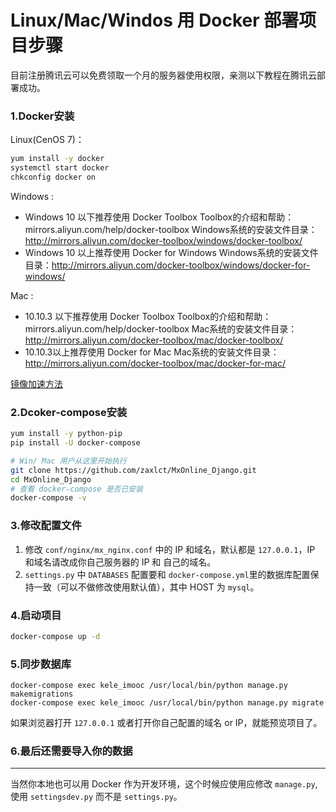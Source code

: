 # Linux/Mac/Windos 用 Docker 部署项目步骤
目前注册腾讯云可以免费领取一个月的服务器使用权限，亲测以下教程在腾讯云部署成功。

### 1.Docker安装
Linux(CenOS 7)：
```bash
yum install -y docker
systemctl start docker
chkconfig docker on
```
Windows :
- Windows 10 以下推荐使用 Docker Toolbox
Toolbox的介绍和帮助：mirrors.aliyun.com/help/docker-toolbox
Windows系统的安装文件目录：http://mirrors.aliyun.com/docker-toolbox/windows/docker-toolbox/
- Windows 10 以上推荐使用 Docker for Windows
Windows系统的安装文件目录：http://mirrors.aliyun.com/docker-toolbox/windows/docker-for-windows/

Mac :
- 10.10.3 以下推荐使用 Docker Toolbox
Toolbox的介绍和帮助：mirrors.aliyun.com/help/docker-toolbox
Mac系统的安装文件目录：http://mirrors.aliyun.com/docker-toolbox/mac/docker-toolbox/
- 10.10.3以上推荐使用 Docker for Mac
Mac系统的安装文件目录：http://mirrors.aliyun.com/docker-toolbox/mac/docker-for-mac/

[镜像加速方法](https://www.daocloud.io/mirror#accelerator-doc)


### 2.Dcoker-compose安装
```bash
yum install -y python-pip
pip install -U docker-compose

# Win/ Mac 用户从这里开始执行
git clone https://github.com/zaxlct/MxOnline_Django.git
cd MxOnline_Django
# 查看 docker-compose 是否已安装
docker-compose -v
```


### 3.修改配置文件
1. 修改 `conf/nginx/mx_nginx.conf` 中的 IP 和域名，默认都是 `127.0.0.1`，IP 和域名请改成你自己服务器的 IP 和 自己的域名。
2. `settings.py` 中 `DATABASES` 配置要和 `docker-compose.yml`里的数据库配置保持一致（可以不做修改使用默认值），其中 HOST 为 `mysql`。


### 4.启动项目
```bash
docker-compose up -d
```


### 5.同步数据库
```
docker-compose exec kele_imooc /usr/local/bin/python manage.py makemigrations
docker-compose exec kele_imooc /usr/local/bin/python manage.py migrate
```
如果浏览器打开 `127.0.0.1` 或者打开你自己配置的域名 or IP，就能预览项目了。

### 6.最后还需要导入你的数据

---

当然你本地也可以用 Docker 作为开发环境，这个时候应使用应修改 `manage.py`, 使用 `settingsdev.py` 而不是 `settings.py`。